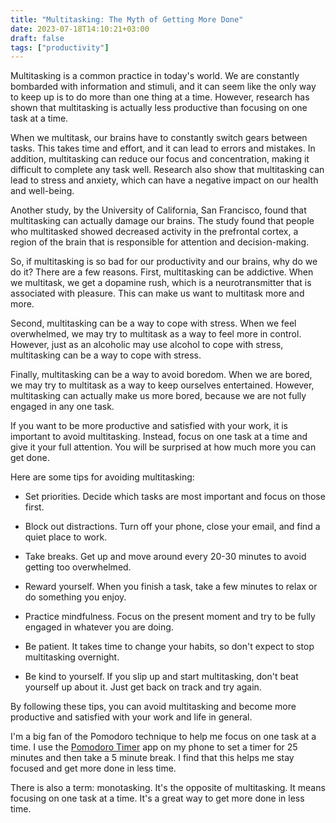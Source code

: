 ```yaml
---
title: "Multitasking: The Myth of Getting More Done"
date: 2023-07-18T14:10:21+03:00
draft: false
tags: ["productivity"]
---
```


Multitasking is a common practice in today's world. We are constantly bombarded with information and stimuli, and it can seem like the only way to keep up is to do more than one thing at a time. However, research has shown that multitasking is actually less productive than focusing on one task at a time.

When we multitask, our brains have to constantly switch gears between tasks. This takes time and effort, and it can lead to errors and mistakes. In addition, multitasking can reduce our focus and concentration, making it difficult to complete any task well. Research also show that multitasking can lead to stress and anxiety, which can have a negative impact on our health and well-being.

Another study, by the University of California, San Francisco, found that multitasking can actually damage our brains. The study found that people who multitasked showed decreased activity in the prefrontal cortex, a region of the brain that is responsible for attention and decision-making.

So, if multitasking is so bad for our productivity and our brains, why do we do it? There are a few reasons. First, multitasking can be addictive. When we multitask, we get a dopamine rush, which is a neurotransmitter that is associated with pleasure. This can make us want to multitask more and more.

Second, multitasking can be a way to cope with stress. When we feel overwhelmed, we may try to multitask as a way to feel more in control. However, just as an alcoholic may use alcohol to cope with stress, multitasking can be a way to cope with stress.

Finally, multitasking can be a way to avoid boredom. When we are bored, we may try to multitask as a way to keep ourselves entertained. However, multitasking can actually make us more bored, because we are not fully engaged in any one task.

If you want to be more productive and satisfied with your work, it is important to avoid multitasking. Instead, focus on one task at a time and give it your full attention. You will be surprised at how much more you can get done.

Here are some tips for avoiding multitasking:

* Set priorities. Decide which tasks are most important and focus on those first.

* Block out distractions. Turn off your phone, close your email, and find a quiet place to work.

* Take breaks. Get up and move around every 20-30 minutes to avoid getting too overwhelmed.

* Reward yourself. When you finish a task, take a few minutes to relax or do something you enjoy.

* Practice mindfulness. Focus on the present moment and try to be fully engaged in whatever you are doing.

* Be patient. It takes time to change your habits, so don't expect to stop multitasking overnight.

* Be kind to yourself. If you slip up and start multitasking, don't beat yourself up about it. Just get back on track and try again.

By following these tips, you can avoid multitasking and become more productive and satisfied with your work and life in general. 

I'm a big fan of the Pomodoro technique to help me focus on one task at a time. I use the [Pomodoro Timer](https://pomofocus.io/) app on my phone to set a timer for 25 minutes and then take a 5 minute break. I find that this helps me stay focused and get more done in less time.

There is also a term: monotasking. It's the opposite of multitasking. It means focusing on one task at a time. It's a great way to get more done in less time.
